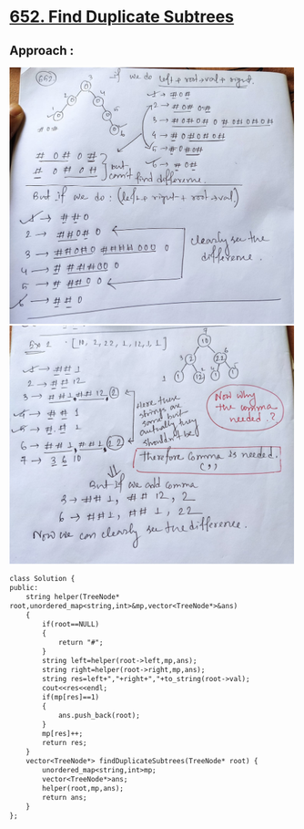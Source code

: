 # <a href="https://leetcode.com/problems/find-duplicate-subtrees/">652. Find Duplicate Subtrees</a>

## Approach :
<img src="img/652_2.jpeg" width="500px">
<img src="img/652_1.jpeg" width="500px">


```
class Solution {
public:
    string helper(TreeNode* root,unordered_map<string,int>&mp,vector<TreeNode*>&ans)
    {
        if(root==NULL)
        {
            return "#";
        }
        string left=helper(root->left,mp,ans);
        string right=helper(root->right,mp,ans);
        string res=left+","+right+","+to_string(root->val);
        cout<<res<<endl;
        if(mp[res]==1)
        {
            ans.push_back(root);
        }
        mp[res]++;
        return res;
    }
    vector<TreeNode*> findDuplicateSubtrees(TreeNode* root) {
        unordered_map<string,int>mp;
        vector<TreeNode*>ans;
        helper(root,mp,ans);
        return ans;
    }
};
```